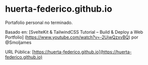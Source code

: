 # huerta-federico.github.io
Portafolio personal no terminado.

Basado en:
[SvelteKit & TailwindCSS Tutorial – Build & Deploy a Web Portfolio] (https://www.youtube.com/watch?v=-2UjwQzxvBQ)
por @Smoljames 

URL Pública:
[https://huerta-federico.github.io](https://huerta-federico.github.io)
